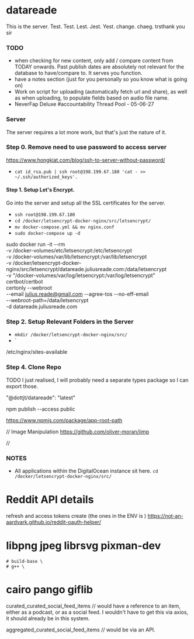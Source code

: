 # datareade

This is the server. Test. Test. Lest. Jest. Yest. change. chaeg. trsthank you sir

### TODO

- when checking for new content, only add / compare content from TODAY onwards. Past publish dates are absolutely not relevant for the database to have/compare to. It serves you function.
- have a notes section (just for you personally so you know what is going on)
- Work on script for uploading (automatically fetch url and share), as well as when uploading, to populate fields based on audio file name.
- NeverFap Deluxe #accountability Thread Pool - 05-06-27

### Server

The server requires a lot more work, but that's just the nature of it.

### Step 0. Remove need to use password to access server
https://www.hongkiat.com/blog/ssh-to-server-without-password/

- `cat id_rsa.pub | ssh root@198.199.67.180 'cat - >> ~/.ssh/authorized_keys'.`

#### Step 1. Setup Let's Encrypt.

Go into the server and setup all the SSL certificates for the server.
<!-- https://www.humankode.com/ssl/how-to-set-up-free-ssl-certificates-from-lets-encrypt-using-docker-and-nginx -->

- `ssh root@198.199.67.180`
- `cd /docker/letsencrypt-docker-nginx/src/letsencrypt/`
- `mv docker-compose.yml && mv nginx.conf`
- `sudo docker-compose up -d`

sudo docker run -it --rm \
-v /docker-volumes/etc/letsencrypt:/etc/letsencrypt \
-v /docker-volumes/var/lib/letsencrypt:/var/lib/letsencrypt \
-v /docker/letsencrypt-docker-nginx/src/letsencrypt/datareade.juliusreade.com:/data/letsencrypt \
-v "/docker-volumes/var/log/letsencrypt:/var/log/letsencrypt" \
certbot/certbot \
certonly --webroot \
--email julius.reade@gmail.com --agree-tos --no-eff-email \
--webroot-path=/data/letsencrypt \
-d datareade.juliusreade.com

### Step 2. Setup Relevant Folders in the Server

- `mkdir /docker/letsencrypt-docker-nginx/src/`
- `

/etc/nginx/sites-available

### Step 4. Clone Repo




TODO I just realised, I will probably need a separate types package so I can export those.

"@dottjt/datareade": "latest"

npm publish --access public

https://www.npmjs.com/package/app-root-path


// Image Manipulation
https://github.com/oliver-moran/jimp

//

### NOTES

- All applications within the DigitalOcean instance sit here. `cd /docker/letsencrypt-docker-nginx/src/`

# Reddit API details
refresh and access tokens create (the ones in the ENV is )
https://not-an-aardvark.github.io/reddit-oauth-helper/

# libpng jpeg librsvg pixman-dev
    # build-base \
    # g++ \
# cairo pango giflib

curated_curated_social_feed_items // would have a reference to an item, either as a podcast, or as a social feed. I wouldn't have to get this via axios, it should already be in this system.

aggregated_curated_social_feed_items // would be via an API.

